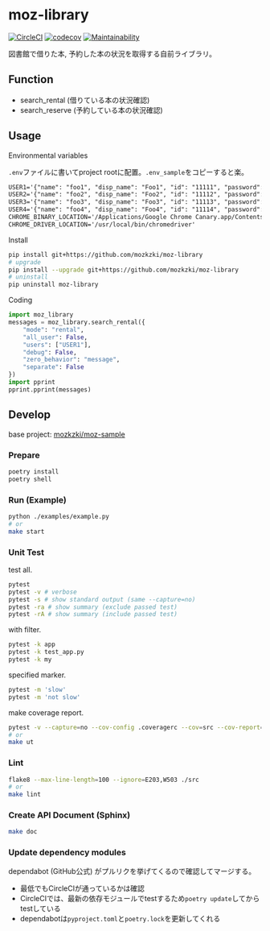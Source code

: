 # moz-library

[![CircleCI](https://circleci.com/gh/mozkzki/moz-library/tree/main.svg?style=svg)](https://circleci.com/gh/mozkzki/moz-library/tree/main)
[![codecov](https://codecov.io/gh/mozkzki/moz-library/branch/main/graph/badge.svg?token=BRB5vsPkO2)](https://codecov.io/gh/mozkzki/moz-library)
[![Maintainability](https://api.codeclimate.com/v1/badges/df50bbce59225073a577/maintainability)](https://codeclimate.com/github/mozkzki/moz-library/maintainability)

図書館で借りた本, 予約した本の状況を取得する自前ライブラリ。

## Function

- search_rental (借りている本の状況確認)
- search_reserve (予約している本の状況確認)

## Usage

Environmental variables

`.env`ファイルに書いてproject rootに配置。`.env_sample`をコピーすると楽。

```txt
USER1='{"name": "foo1", "disp_name": "Foo1", "id": "11111", "password": "pass"}'
USER2='{"name": "foo2", "disp_name": "Foo2", "id": "11112", "password": "pass"}'
USER3='{"name": "foo3", "disp_name": "Foo3", "id": "11113", "password": "pass"}'
USER4='{"name": "foo4", "disp_name": "Foo4", "id": "11114", "password": "pass"}'
CHROME_BINARY_LOCATION='/Applications/Google Chrome Canary.app/Contents/MacOS/Google Chrome Canary'
CHROME_DRIVER_LOCATION='/usr/local/bin/chromedriver'
```

Install

```sh
pip install git+https://github.com/mozkzki/moz-library
# upgrade
pip install --upgrade git+https://github.com/mozkzki/moz-library
# uninstall
pip uninstall moz-library
```

Coding

```python
import moz_library
messages = moz_library.search_rental({
    "mode": "rental",
    "all_user": False,
    "users": ["USER1"],
    "debug": False,
    "zero_behavior": "message",
    "separate": False
})
import pprint
pprint.pprint(messages)
```

## Develop

base project: [mozkzki/moz-sample](https://github.com/mozkzki/moz-sample)

### Prepare

```sh
poetry install
poetry shell
```

### Run (Example)

```sh
python ./examples/example.py
# or
make start
```

### Unit Test

test all.

```sh
pytest
pytest -v # verbose
pytest -s # show standard output (same --capture=no)
pytest -ra # show summary (exclude passed test)
pytest -rA # show summary (include passed test)
```

with filter.

```sh
pytest -k app
pytest -k test_app.py
pytest -k my
```

specified marker.

```sh
pytest -m 'slow'
pytest -m 'not slow'
```

make coverage report.

```sh
pytest -v --capture=no --cov-config .coveragerc --cov=src --cov-report=xml --cov-report=term-missing .
# or
make ut
```

### Lint

```sh
flake8 --max-line-length=100 --ignore=E203,W503 ./src
# or
make lint
```

### Create API Document (Sphinx)

```sh
make doc
```

### Update dependency modules

dependabot (GitHub公式) がプルリクを挙げてくるので確認してマージする。

- 最低でもCircleCIが通っているかは確認
- CircleCIでは、最新の依存モジュールでtestするため`poetry update`してからtestしている
- dependabotは`pyproject.toml`と`poetry.lock`を更新してくれる
